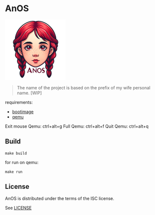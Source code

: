 # AnOS

![logo](assets/logo.png "logo")

> The name of the project is based on the prefix of my wife personal name. [WIP]

requirements:

* [bootimage][bootimage]
* [qemu][qemu]

Exit mouse Qemu: ctrl+alt+g
Full Qemu: ctrl+alt+f
Quit Qemu: ctrl+alt+q

## Build

```console
make build
```

for run on qemu:

```console
make run
```

## License

AnOS is distributed under the terms of the ISC license.

See [LICENSE](LICENSE)

[bootimage]: https://crates.io/crates/bootimage
[qemu]: https://www.qemu.org/
